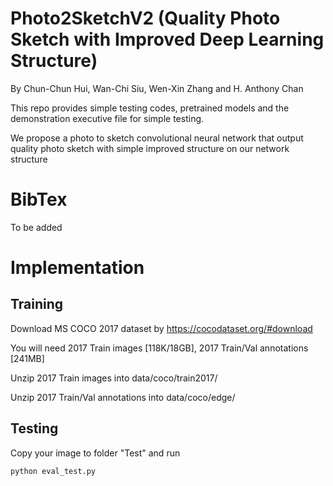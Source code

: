 # Photo2SketchV2 (Quality Photo Sketch with Improved Deep Learning Structure)

By Chun-Chun Hui, Wan-Chi Siu, Wen-Xin Zhang and H. Anthony Chan

This repo provides simple testing codes, pretrained models and the demonstration executive file for simple testing.

We propose a photo to sketch convolutional neural network that output quality photo sketch with simple improved structure on our network structure

# BibTex

To be added

# Implementation

## Training

Download MS COCO 2017 dataset by https://cocodataset.org/#download

You will need 2017 Train images [118K/18GB], 2017 Train/Val annotations [241MB]

Unzip 2017 Train images into data/coco/train2017/

Unzip 2017 Train/Val annotations into data/coco/edge/

## Testing

Copy your image to folder "Test" and run

```py
python eval_test.py
```
